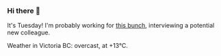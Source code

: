 ### Hi there :wave:

It's Tuesday! I'm probably working for [this bunch](https://github.com/kohofinancial), interviewing a potential new colleague.

Weather in Victoria BC: overcast, at +13°C.
